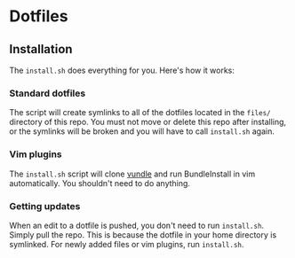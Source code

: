 # Dotfiles
## Installation
The `install.sh` does everything for you. Here's how it works:
### Standard dotfiles  
The script will create symlinks to all of the dotfiles located in the `files/` directory of this repo. You must not move or delete this repo after installing, or the symlinks will be broken and you will have to call `install.sh` again.  
### Vim plugins  
The `install.sh` script will clone [vundle](https://github.com/gmarik/vundle) and run BundleInstall in vim automatically. You shouldn't need to do anything.
### Getting updates  
When an edit to a dotfile is pushed, you don't need to run `install.sh`. Simply pull the repo. This is because the dotfile in your home directory is symlinked. For newly added files or vim plugins, run `install.sh`.
